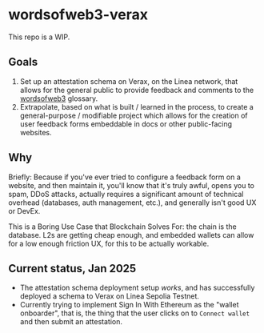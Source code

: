 # wordsofweb3-verax

This repo is a WIP.

## Goals

1. Set up an attestation schema on Verax, on the Linea network, that allows for the general public to provide feedback and comments to the [wordsofweb3](https://wordsofweb3.eth.limo) glossary.
2. Extrapolate, based on what is built / learned in the process, to create a general-purpose / modifiable project which allows for the creation of user feedback forms embeddable in docs or other public-facing websites.

## Why

Briefly: Because if you've ever tried to configure a feedback form on a website, and then maintain it, you'll know that it's truly awful, opens you to spam, DDoS attacks, actually requires a significant amount of technical overhead (databases, auth management, etc.), and generally isn't good UX or DevEx.

This is a Boring Use Case that Blockchain Solves For: the chain is the database. L2s are getting cheap enough, and embedded wallets can allow for a low enough friction UX, for this to be actually workable.

## Current status, Jan 2025

- The attestation schema deployment setup _works_, and has successfully deployed a schema to Verax on Linea Sepolia Testnet.
- Currently trying to implement Sign In With Ethereum as the "wallet onboarder", that is, the thing that the user clicks on to `Connect wallet` and then submit an attestation.
